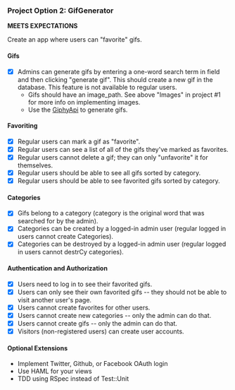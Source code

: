 ### Project Option 2: GifGenerator

**MEETS EXPECTATIONS**

Create an app where users can "favorite" gifs.

#### Gifs

* [X] Admins can generate gifs by entering a one-word search term in field and then clicking "generate gif". This should create a new gif in the database. This feature is not available to regular users.
  * Gifs should have an image_path. See above "Images" in project #1 for more info on implementing images.
  * Use the [GiphyApi](https://github.com/giphy/GiphyAPI) to generate gifs.

#### Favoriting

* [X] Regular users can mark a gif as "favorite".
* [X] Regular users can see a list of all of the gifs they've marked as favorites.
* [X] Regular users cannot delete a gif; they can only "unfavorite" it for themselves.
* [X] Regular users should be able to see all gifs sorted by category.
* [X] Regular users should be able to see favorited gifs sorted by category.

#### Categories

* [X] Gifs belong to a category (category is the original word that was searched for by the admin).
* [X] Categories can be created by a logged-in admin user (regular logged in users cannot create Categories).
* [X] Categories can be destroyed by a logged-in admin user (regular logged in users cannot destrCy categories).

#### Authentication and Authorization

* [X] Users need to log in to see their favorited gifs.
* [X] Users can only see their own favorited gifs -- they should not be able to visit another user's page.
* [X] Users cannot create favorites for other users.
* [X] Users cannot create new categories -- only the admin can do that.
* [X] Users cannot create gifs -- only the admin can do that.
* [X] Visitors (non-registered users) can create user accounts.

#### Optional Extensions

* Implement Twitter, Github, or Facebook OAuth login
* Use HAML for your views
* TDD using RSpec instead of Test::Unit
